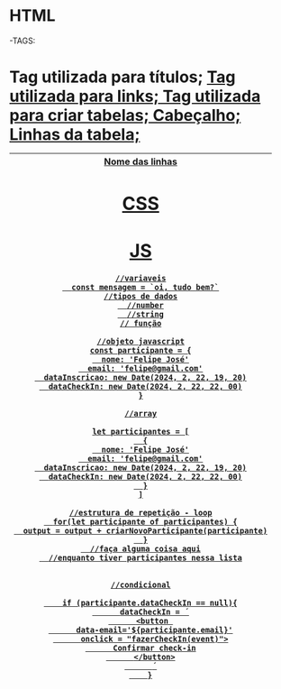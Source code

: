 # HTML
-TAGS:
<h1> Tag utilizada para títulos;
<a href=""> Tag utilizada para links; 
<table> Tag utilizada para criar tabelas;
<thead> Cabeçalho;
<trow> Linhas da tabela;
<th> Nome das linhas



# CSS




# JS

``` JS
//variaveis
  const mensagem = `oi, tudo bem?`
//tipos de dados
  //number
  //string
// função

//objeto javascript
const participante = {
  nome: 'Felipe José'
  email: 'felipe@gmail.com'
  dataInscricao: new Date(2024, 2, 22, 19, 20)
  dataCheckIn: new Date(2024, 2, 22, 22, 00)
}

//array

let participantes = [
  {
  nome: 'Felipe José'
  email: 'felipe@gmail.com'
  dataInscricao: new Date(2024, 2, 22, 19, 20)
  dataCheckIn: new Date(2024, 2, 22, 22, 00)
  }
]

//estrutura de repetição - loop
  for(let participante of participantes) {
  output = output + criarNovoParticipante(participante)
  }
  //faça alguma coisa aqui
  //enquanto tiver participantes nessa lista


//condicional

    if (participante.dataCheckIn == null){
      dataCheckIn = ´
      <button 
      data-email='${participante.email}'
      onclick = "fazerCheckIn(event)">
      Confirmar check-in
      </button>
      ´
    }
```